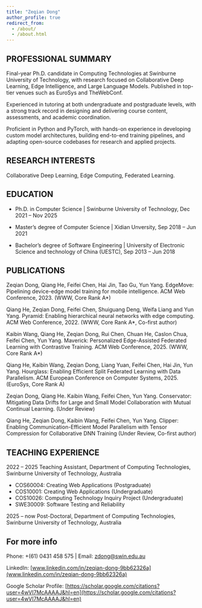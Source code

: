 ```yaml
---
title: "Zeqian Dong"
author_profile: true
redirect_from: 
  - /about/
  - /about.html
---
```


PROFESSIONAL SUMMARY
------
Final-year Ph.D. candidate in Computing Technologies at Swinburne University of Technology, with research focused on Collaborative Deep Learning, Edge Intelligence, and Large Language Models. Published in top-tier venues such as EuroSys and TheWebConf.

Experienced in tutoring at both undergraduate and postgraduate levels, with a strong track record in designing and delivering course content, assessments, and academic coordination.

Proficient in Python and PyTorch, with hands-on experience in developing custom model architectures, building end-to-end training pipelines, and adapting open-source codebases for research and applied projects.

RESEARCH INTERESTS
------
Collaborative Deep Learning, Edge Computing, Federated Learning. 

EDUCATION
------
- Ph.D. in Computer Science | Swinburne University of Technology, Dec 2021 – Nov 2025

- Master’s degree of Computer Science | Xidian Unversity, Sep 2018 – Jun 2021

- Bachelor’s degree of Software Engineering | University of Electronic Science and technology of China (UESTC), Sep 2013 – Jun 2018

PUBLICATIONS
------
Zeqian Dong, Qiang He, Feifei Chen, Hai Jin, Tao Gu, Yun Yang. EdgeMove: Pipelining device-edge model training for mobile intelligence. ACM Web Conference, 2023. (WWW, Core Rank A*)

Qiang He, Zeqian Dong, Feifei Chen, Shuiguang Deng, Weifa Liang and Yun Yang. Pyramid: Enabling hierarchical neural networks with edge computing. ACM Web Conference, 2022. (WWW, Core Rank A*, Co-first author)

Kaibin Wang, Qiang He, Zeqian Dong, Rui Chen, Chuan He, Caslon Chua, Feifei Chen, Yun Yang. Maverick: Personalized Edge-Assisted Federated Learning with Contrastive Training. ACM Web Conference, 2025. (WWW, Core Rank A*)

Qiang He, Kaibin Wang, Zeqian Dong, Liang Yuan, Feifei Chen, Hai Jin, Yun Yang. Hourglass: Enabling Efficient Split Federated Learning with Data Parallelism. ACM European Conference on Computer Systems, 2025. (EuroSys, Core Rank A)

Zeqian Dong, Qiang He. Kaibin Wang, Feifei Chen, Yun Yang. Conservator: Mitigating Data Drifts for Large and Small Model Collaboration with Mutual Continual Learning. (Under Review)

Qiang He, Zeqian Dong, Kaibin Wang, Feifei Chen, Yun Yang. Clipper: Enabling Communication-Efficient Model Parallelism with Tensor Compression for Collaborative DNN Training (Under Review, Co-first author)

TEACHING EXPERIENCE
------
2022 – 2025 Teaching Assistant, Department of Computing Technologies, Swinburne University of Technology, Australia
-	COS60004: Creating Web Applications (Postgraduate)
-	COS10001: Creating Web Applications (Undergraduate)
-	COS10026: Computing Technology Inquiry Project (Undergraduate)
- SWE30009: Software Testing and Reliability

2025 – now Post-Doctoral, Department of Computing Technologies, Swinburne University of Technology, Australia


For more info
------
Phone: +(61) 0431 458 575 | Email: [zdong@swin.edu.au](mailto:zdong@swin.edu.au)

LinkedIn: [www.linkedin.com/in/zeqian-dong-9bb62326a](www.linkedin.com/in/zeqian-dong-9bb62326a)

Google Scholar Profile: [https://scholar.google.com/citations?user=4wVI7McAAAAJ&hl=en](https://scholar.google.com/citations?user=4wVI7McAAAAJ&hl=en)
